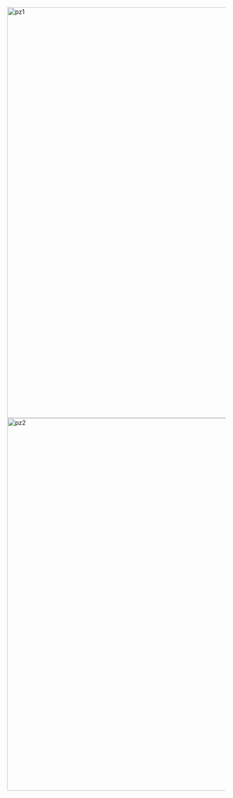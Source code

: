 <img width="945" alt="pz1" src="https://user-images.githubusercontent.com/98122852/188112611-c1eaa61c-1d3c-4ff0-8251-cfe7ba2e0750.png">

<img width="857" alt="pz2" src="https://user-images.githubusercontent.com/98122852/188112604-7b7a826f-8b9e-4577-9c1b-92c52baed1cb.png">


